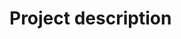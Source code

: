 # Project description

<!--Project-Vision:-->
<!--Short, precise, understandable explanation-->
<!--Manageable with described subsystems-->
<!--Has a name, useful function, objective, dependencies to outside systems if relevant and assumptions-->
